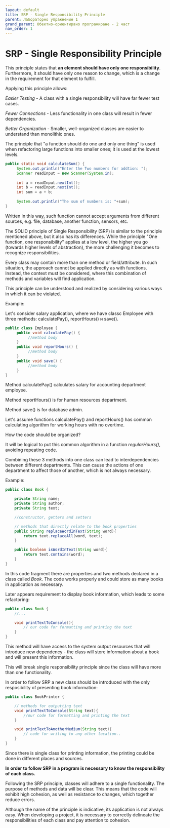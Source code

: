 ```yaml
---
layout: default
title: SRP - Single Responsibility Principle
parent: Лабораторно упражнение 1
grand_parent: Обектно-ориентирано програмиране - 2 част
nav_order: 1
---
```


# SRP - Single Responsibility Principle


This principle states that **an element should have only one responsibility**. Furthermore, it should have only one reason to change, which is a change in the requirement for that element to fulfill.

Applying this principle allows:

*Easier Testing* - A class with a single responsibility will have far fewer test cases.

*Fewer Connections* - Less functionality in one class will result in fewer dependencies.

*Better Organization* - Smaller, well-organized classes are easier to understand than monolithic ones.

The principle that "a function should do one and only one thing" is used when refactoring large functions into smaller ones; it is used at the lowest levels.

```java
public static void calculateSum() {
     System.out.println("Enter the Two numbers for addtion: ");  
     Scanner readInput = new Scanner(System.in);  
     
     int a = readInput.nextInt();  
     int b = readInput.nextInt();
     int sum = a + b;
     
     System.out.println("The sum of numbers is: "+sum);     
}
```

Written in this way, such function cannot accept arguments from different sources, e.g. file, database, another function, sensors, etc. 


The SOLID principle of Single Responsibility (SRP) is similar to the principle mentioned above, but it also has its differences. While the principle "One function, one responsibility" applies at a low level, the higher you go (towards higher levels of abstraction), the more challenging it becomes to recognize responsibilities.

Every class may contain more than one method or field/attribute. In such situation, the approach cannot be applied directly as with functions. Instead, the context must be considered, where this combination of methods and variables will find application.

This principle can be understood and realized by considering various ways in which it can be violated.

Example: 

Let's consider salary application, where we have classс Employee with three methods: calculatePay(), reportHours() и save().

```java
public class Employee {
     public void calculatePay() {
          //method body
     }
     public void reportHours() {
          //method body
     }
     public void save() {
          //method body
     }
}
```

Method calculatePay() calculates salary for accounting department employee.

Method reportHours() is for human resources department.

Method save() is for database admin.

Let's assume functions calculatePay() and reportHours() has common calculating algorithm for working hours with no overtime.

How the code should be organized?

It will be logical to put this common algorithm in a function *regularHours()*, avoiding repeating code.

Combining these 3 methods into one class can lead to interdependencies between different departments. This can cause the actions of one department to affect those of another, which is not always necessary.

Example:


```java
public class Book {

    private String name;
    private String author;
    private String text;

    //constructor, getters and setters

    // methods that directly relate to the book properties
    public String replaceWordInText(String word){
        return text.replaceAll(word, text);
    }

    public boolean isWordInText(String word){
        return text.contains(word);
    }
}
```

In this code fragment there are properties and two methods declared in a class called _Book_. The code works properly and could store as many books in application as necessary.

Later appears requirement to display book information, which leads to some refactoring:

```java
public class Book {
    //...

    void printTextToConsole(){
        // our code for formatting and printing the text
    }
}
```

This method will have access to the system output resources that will introduce new dependency - the class will store information about a book and will present this information.

This will break single responsibility principle since the class will have more than one functionality.

In order to follow SRP a new class should be introduced with the only resposibility of presenting book information:

```java
public class BookPrinter {

    // methods for outputting text
    void printTextToConsole(String text){
        //our code for formatting and printing the text
    }

    void printTextToAnotherMedium(String text){
        // code for writing to any other location..
    }
}
```

Since there is single class for printing information, the printing could be done in different places and sources.

**In order to follow SRP in a program is necessary to know the responsibility of each class.**

Following the SRP principle, classes will adhere to a single functionality. The purpose of methods and data will be clear. This means that the code will exhibit high cohesion, as well as resistance to changes, which together reduce errors.

Although the name of the principle is indicative, its application is not always easy. When developing a project, it is necessary to correctly delineate the responsibilities of each class and pay attention to cohesion.
